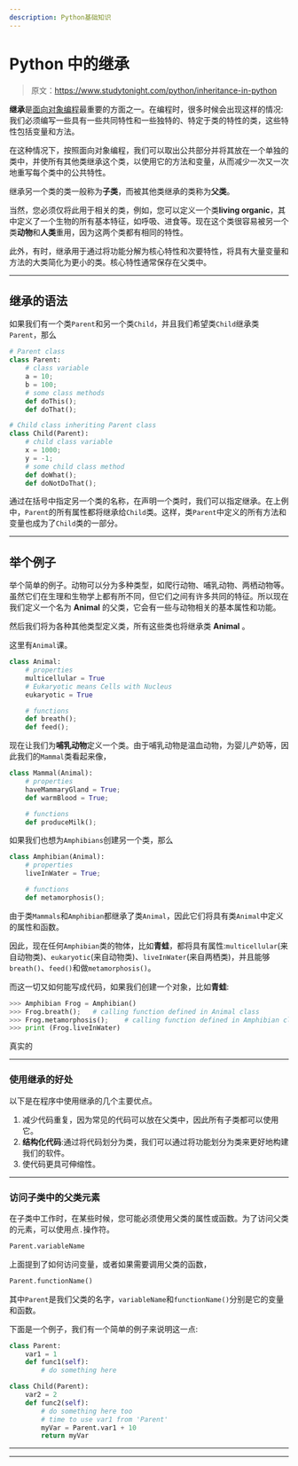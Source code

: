 ```yaml
---
description: Python基础知识
---
```


# Python 中的继承

> 原文：<https://www.studytonight.com/python/inheritance-in-python>

**继承**是[面向对象编程](oops-basics-python)最重要的方面之一。在编程时，很多时候会出现这样的情况:我们必须编写一些具有一些共同特性和一些独特的、特定于类的特性的类，这些特性包括变量和方法。

在这种情况下，按照面向对象编程，我们可以取出公共部分并将其放在一个单独的类中，并使所有其他类继承这个类，以使用它的方法和变量，从而减少一次又一次地重写每个类中的公共特性。

继承另一个类的类一般称为**子类**，而被其他类继承的类称为**父类**。

当然，您必须仅将此用于相关的类，例如，您可以定义一个类**living organic**，其中定义了一个生物的所有基本特征，如呼吸、进食等。现在这个类很容易被另一个类**动物**和**人类**重用，因为这两个类都有相同的特性。

此外，有时，继承用于通过将功能分解为核心特性和次要特性，将具有大量变量和方法的大类简化为更小的类。核心特性通常保存在父类中。

* * *

## 继承的语法

如果我们有一个类`Parent`和另一个类`Child`，并且我们希望类`Child`继承类`Parent`，那么

```py
# Parent class
class Parent:
    # class variable
    a = 10;
    b = 100;
    # some class methods
    def doThis();
    def doThat();

# Child class inheriting Parent class
class Child(Parent):
    # child class variable
    x = 1000;
    y = -1;
    # some child class method
    def doWhat();
    def doNotDoThat();
```

通过在括号中指定另一个类的名称，在声明一个类时，我们可以指定继承。在上例中，`Parent`的所有属性都将继承给`Child`类。这样，类`Parent`中定义的所有方法和变量也成为了`Child`类的一部分。

* * *

## 举个例子

举个简单的例子。动物可以分为多种类型，如爬行动物、哺乳动物、两栖动物等。虽然它们在生理和生物学上都有所不同，但它们之间有许多共同的特征。所以现在我们定义一个名为 **Animal** 的父类，它会有一些与动物相关的基本属性和功能。

然后我们将为各种其他类型定义类，所有这些类也将继承类 **Animal** 。

这里有`Animal`课。

```py
class Animal:
    # properties
	multicellular = True
	# Eukaryotic means Cells with Nucleus
	eukaryotic = True

	# functions
	def breath();
	def feed();
```

现在让我们为**哺乳动物**定义一个类。由于哺乳动物是温血动物，为婴儿产奶等，因此我们的`Mammal`类看起来像，

```py
class Mammal(Animal):
	# properties
	haveMammaryGland = True;
	def warmBlood = True;

	# functions
	def produceMilk();
```

如果我们也想为`Amphibians`创建另一个类，那么

```py
class Amphibian(Animal):
	# properties
	liveInWater = True;

	# functions
	def metamorphosis();
```

由于类`Mammals`和`Amphibian`都继承了类`Animal`，因此它们将具有类`Animal`中定义的属性和函数。

因此，现在任何`Amphibian`类的物体，比如**青蛙**，都将具有属性:`multicellular`(来自动物类)、`eukaryotic`(来自动物类)、`liveInWater`(来自两栖类)，并且能够`breath()`、`feed()`和做`metamorphosis()`。

而这一切又如何能写成代码，如果我们创建一个对象，比如**青蛙**:

```py
>>> Amphibian Frog = Amphibian()
>>> Frog.breath();   # calling function defined in Animal class
>>> Frog.metamorphosis();    # calling function defined in Amphibian class
>>> print (Frog.liveInWater)
```

真实的

* * *

### 使用继承的好处

以下是在程序中使用继承的几个主要优点。

1.  减少代码重复，因为常见的代码可以放在父类中，因此所有子类都可以使用它。
2.  **结构化代码**:通过将代码划分为类，我们可以通过将功能划分为类来更好地构建我们的软件。
3.  使代码更具可伸缩性。

* * *

### 访问子类中的父类元素

在子类中工作时，在某些时候，您可能必须使用父类的属性或函数。为了访问父类的元素，可以使用点`.`操作符。

```py
Parent.variableName
```

上面提到了如何访问变量，或者如果需要调用父类的函数，

```py
Parent.functionName()
```

其中`Parent`是我们父类的名字，`variableName`和`functionName()`分别是它的变量和函数。

下面是一个例子，我们有一个简单的例子来说明这一点:

```py
class Parent:
  	var1 = 1
  	def func1(self):
  	    # do something here

class Child(Parent):
  	var2 = 2
  	def func2(self):
        # do something here too
  		# time to use var1 from 'Parent'
  	    myVar = Parent.var1 + 10
  	    return myVar
```

* * *

* * *